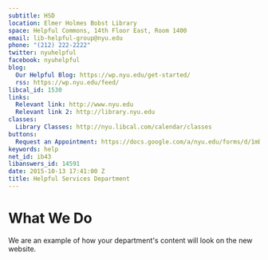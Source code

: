 ```yaml
---
subtitle: HSD
location: Elmer Holmes Bobst Library
space: Helpful Commons, 14th Floor East, Room 1400
email: lib-helpful-group@nyu.edu
phone: "(212) 222-2222"
twitter: nyuhelpful
facebook: nyuhelpful
blog:
  Our Helpful Blog: https://wp.nyu.edu/get-started/
  rss: https://wp.nyu.edu/feed/
libcal_id: 1530
links:
  Relevant link: http://www.nyu.edu
  Relevant link 2: http://library.nyu.edu
classes:
  Library Classes: http://nyu.libcal.com/calendar/classes
buttons:
  Request an Appointment: https://docs.google.com/a/nyu.edu/forms/d/1mDIKrDz01aa4BtgqigGVt0HnpvGqnlH22k2z2vX5ngw/viewform
keywords: help
net_id: ib43
libanswers_id: 14591
date: 2015-10-13 17:41:00 Z
title: Helpful Services Department
---
```


# What We Do

We are an example of how your department's content will look on the new website.